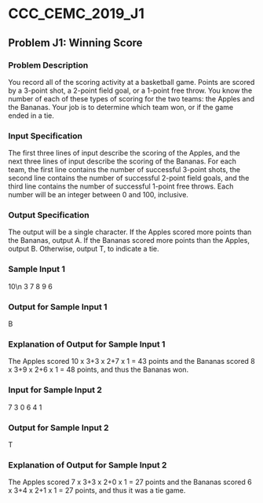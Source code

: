 # CCC_CEMC_2019_J1
## Problem J1: Winning Score
### Problem Description
You record all of the scoring activity at a basketball game. Points are scored by a 3-point shot, a
2-point field goal, or a 1-point free throw.
You know the number of each of these types of scoring for the two teams: the Apples and the
Bananas. Your job is to determine which team won, or if the game ended in a tie.
### Input Specification
The first three lines of input describe the scoring of the Apples, and the next three lines of input
describe the scoring of the Bananas. For each team, the first line contains the number of successful
3-point shots, the second line contains the number of successful 2-point field goals, and the third
line contains the number of successful 1-point free throws. Each number will be an integer between
0 and 100, inclusive.
### Output Specification
The output will be a single character. If the Apples scored more points than the Bananas, output
A. If the Bananas scored more points than the Apples, output B. Otherwise, output T, to indicate a
tie.
### Sample Input 1
10\n
3
7
8
9
6
### Output for Sample Input 1
B
### Explanation of Output for Sample Input 1
The Apples scored 10 x 3+3 x 2+7 x 1 = 43 points and the Bananas scored 8 x 3+9 x 2+6 x 1 = 48
points, and thus the Bananas won.
### Input for Sample Input 2
7
3
0
6
4
1
### Output for Sample Input 2
T
### Explanation of Output for Sample Input 2
The Apples scored 7 x 3+3 x 2+0 x 1 = 27 points and the Bananas scored 6 x 3+4 x 2+1 x 1 = 27
points, and thus it was a tie game.
